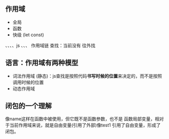 ## 作用域
- 全局
- 函数
- 快级 (let const)


、、、、js
、、、
作用域链
查找：当前没有 往外找

## 语言：作用域有两种模型
- 词法作用域 (静态)：js查找是按照代码**书写时候的位置**来决定的，而不是按照调用时候的位置
- 动态作用域

## 闭包的一个理解
像name这样在函数中被使用，但它既不是函数参数，也不是 函数局部变量，相对于当前作用域来说，就是自由变量(引用了外部)像test1 引用了自由变量，形成了闭包。